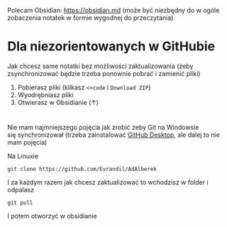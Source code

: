 Polecam Obsidian: https://obsidian.md (może być niezbędny do w ogóle zobaczenia notatek w formie wygodnej do przeczytania)


# Dla niezorientowanych w GitHubie
Jak chcesz same notatki bez możliwości zaktualizowania (żeby zsynchronizować będzie trzeba ponownie pobrać i zamienić pliki)
1. Pobierasz pliki (klikasz `<>code` i `Download ZIP`)
2. Wyodrębniasz pliki
3. Otwierasz w Obsidianie (↑)


#

Nie mam najmniejszego pojęcia jak zrobić żeby Git na Windowsie się synchronizował (trzeba zainstalować [GitHub Desktop](https://desktop.github.com/), ale dalej to nie mam pojęcia)

Na Linuxie

	git clone https://github.com/Evrandil/AdAlberek

I za każdym razem jak chcesz zaktualizować to wchodzisz w folder i odpalasz

	git pull

I potem otworzyć w obsidianie
